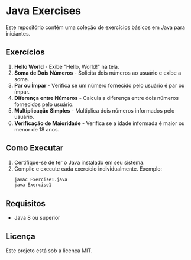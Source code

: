 # Java Exercises

Este repositório contém uma coleção de exercícios básicos em Java para iniciantes.

## Exercícios

1. **Hello World** - Exibe "Hello, World!" na tela.
2. **Soma de Dois Números** - Solicita dois números ao usuário e exibe a soma.
3. **Par ou Ímpar** - Verifica se um número fornecido pelo usuário é par ou ímpar.
4. **Diferença entre Números** - Calcula a diferença entre dois números fornecidos pelo usuário.
5. **Multiplicação Simples** - Multiplica dois números informados pelo usuário.
6. **Verificação de Maioridade** - Verifica se a idade informada é maior ou menor de 18 anos.

## Como Executar

1. Certifique-se de ter o Java instalado em seu sistema.
2. Compile e execute cada exercício individualmente. Exemplo:
   ```sh
   javac Exercise1.java
   java Exercise1
   ```

## Requisitos
- Java 8 ou superior

## Licença
Este projeto está sob a licença MIT.

